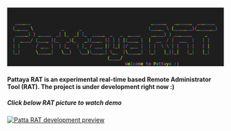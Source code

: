 ![Welcome to Pattaya :)](https://github.com/Pattaya-Project/.github/blob/main/profile/pattaya_banner.png)

#### Pattaya RAT is an experimental real-time based Remote Administrator Tool (RAT). The project is under development right now :)

##### Click below RAT picture to watch demo

[![Patta RAT development preview](https://cdn.midjourney.com/3de00c6d-bf8e-495e-8aae-a79dd306f070/grid_0.png)](https://youtu.be/pAFcGOScsN0 "Patta RAT development preview")
